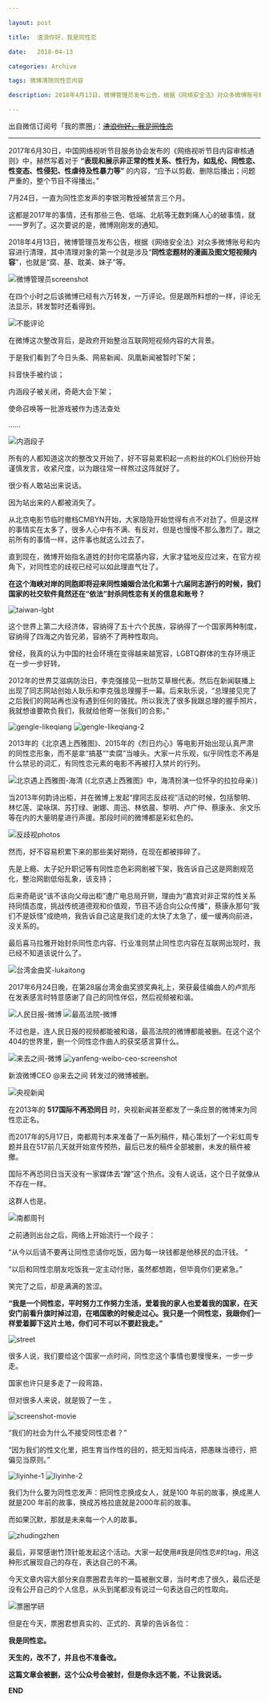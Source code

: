 ```yaml
---

layout: post

title:  渣浪你好，我是同性恋

date:   2018-04-13

categories: Archive

tags: 微博清除同性恋内容

description: 2018年4月13日，微博管理员发布公告，根据《网络安全法》对众多微博账号和内容进行清理，其中清理对象的第一个就是涉及“同性恋题材的漫画及图文短视频内容”，也就是“腐、基、耽美、妹子”等。

---
```


出自微信订阅号「我的票圈」：~~[渣浪你好，我是同性恋](http://mp.weixin.qq.com/s/xw7oq___VCggJx9ex8deNw)~~

---

2017年6月30日，中国网络视听节目服务协会发布的《网络视听节目内容审核通则》中，赫然写着对于 **“表现和展示非正常的性关系、性行为，如乱伦、同性恋、性变态、性侵犯、性虐待及性暴力等”** 的内容，“应予以剪截、删除后播出；问题严重的，整个节目不得播出。”

7月24日，一直为同性恋发声的李银河教授被禁言三个月。

这都是2017年的事情，还有那些三色、低端、北航等无数刺痛人心的破事情，就一一罗列了。这次要说的是，微博刚刚发的通知。

2018年4月13日，微博管理员发布公告，根据《网络安全法》对众多微博账号和内容进行清理，其中清理对象的第一个就是涉及“**同性恋题材的漫画及图文短视频内容**”，也就是“腐、基、耽美、妹子”等。

![微博管理员screenshot](https://i.imgur.com/zrBnjws.jpg)

在四个小时之后该微博已经有六万转发，一万评论。但是跟所料想的一样，评论无法显示，转发暂时还看得到。

![不能评论](https://i.imgur.com/Ol0tDwm.png)

在微博这次整改背后，是政府开始整治互联网短视频内容的大背景。

于是我们看到了今日头条、网易新闻、凤凰新闻被暂时下架；

抖音快手被约谈；

内涵段子被关闭，奇葩大会下架；

使命召唤等一批游戏被作为违法查处

......

![内涵段子](https://i.imgur.com/etFELYO.jpg)

所有的人都知道这次的整改又开始了，好不容易累积起一点粉丝的KOL们纷纷开始谨慎发言，收紧尺度，以为跟往常一样熬过这阵就好了。

很少有人敢站出来说话。

因为站出来的人都被消失了。

从北京电影节临时撤档CMBYN开始，大家隐隐开始觉得有点不对劲了。但是这样的事情实在太多了，很多人心中有不满、有反对，但是也慢慢不那么激烈了。跟之前所有的事情一样，这件事也就这么过去了。

直到现在，微博开始指名道姓的封你宅腐基内容，大家才猛地反应过来，在官方视角下，对同性恋的歧视已经可以如此理直气壮了。

**在这个海峡对岸的同胞即将迎来同性婚姻合法化和第十六届同志游行的时候，我们国家的社交软件竟然还在“依法”封杀同性恋有关的信息和账号？**

![taiwan-lgbt](https://i.imgur.com/LpHUUTQ.jpg)


这个世界上第二大经济体，容纳得了五十六个民族，容纳得了一个国家两种制度，容纳得了四海之内皆兄弟，容纳不了两种性取向。

曾经，我真的认为中国的社会环境在变得越来越宽容，LGBTQ群体的生存环境正在一步一步好转。

2012年的世界艾滋病防治日，李克强接见一批防艾草根代表。然后在新闻联播上出现了同志网站创始人耿乐和李克强总理握手一幕。后来耿乐说，“总理接见完了之后我们的网站再也没有遇到任何的骚扰。所以我洗了很多我跟总理的握手照片，我就想谁要欺负我们，我就给他寄一张我们的合影。”

![gengle-likeqiang](https://i.imgur.com/T8RrV5o.jpg)
![gengle-likeqiang-2](https://i.imgur.com/xoKuns3.jpg)

2013年的《北京遇上西雅图》、2015年的《烈日灼心》等电影开始出现认真严肃的同性恋形象，而不是拿“搞基”“卖腐”当噱头。大家一片乐观，似乎同性恋不再是什么禁忌的词汇，有同性恋元素的电影不再被打入禁片的行列。

![北京遇上西雅图-海清](https://i.imgur.com/Top5UhC.jpg)
(《北京遇上西雅图》中，海清扮演一位怀孕的拉拉母亲）)

当2013年何韵诗出柜，并在微博上发起“撑同志反歧视”活动的时候，包括黎明、林忆莲、梁咏琪、苏打绿、谢娜、周迅、林依晨、黎明、卢广仲、蔡康永、余文乐等在内的大量明星进行声援。那段时间的微博都是彩虹色的。

![反歧视photos](https://i.imgur.com/ZnHYIa6.jpg)

然而，好不容易积累下来的那些美好期待，在现在都被摔碎了。

先是上瘾、太子妃升职记等有同性恋色彩网剧被下架，我告诉自己这是网剧规范化，整治网剧低俗乱象，该支持；

后来奇葩说“该不该向父母出柜”遭广电总局开铡，理由为“嘉宾对非正常的性关系持同情态度，挑战传统道德观和价值观，节目不适合向公众传播”，蔡康永那句“我们不是妖怪”成绝响，我告诉自己这是我们走的太快了太急了，缓一缓再向前进，没关系的。

最后喜马拉雅开始封杀同性恋内容、行业准则禁止同性恋内容在互联网出现时，我已经不知道该说什么了。

![台湾金曲奖-lukaitong](https://i.imgur.com/ZpFT37X.jpg)

2017年6月24日晚，在第28届台湾金曲奖颁奖典礼上，荣获最佳编曲人的卢凯彤在发表感言时特意感谢了自己的同性伴侣，然后视频被和谐。

![人民日报-微博](https://i.imgur.com/eKhqUnH.jpg)
![最高法院-微博](https://i.imgur.com/XAv36nF.jpg)

不过也是，连人民日报的视频都能被和谐，最高法院的微博都能被删。在这个这个404的世界里，删一个同性恋作曲人的获奖感言算什么。

![来去之间-微博](https://i.imgur.com/vII7PKG.jpg)
![yanfeng-weibo-ceo-screenshot](https://i.imgur.com/SgBhm7v.jpg)

新浪微博CEO @来去之间 转发过的微博被删。

![央视新闻](https://i.imgur.com/IPzxPL0.jpg)

在2013年的 **517国际不再恐同日** 时，央视新闻甚至都发了一条应景的微博来为同性恋正名。

而2017年的5月17日，南都周刊本来准备了一系列稿件，精心策划了一个彩虹周专题并且在517前几天就开始宣传预热，最后已发的稿件全部被删，未发的稿件被撤。

国际不再恐同日当天没有一家媒体去“蹭”这个热点。没有人说话，这个日子就像从不存在一样。

这群人也是。

![南都周刊](https://i.imgur.com/Pe1Yung.jpg)

之前通则出台之后，网络上开始流行一个段子：

“从今以后请不要再让同性恋请你吃饭，因为每一块钱都是他移民的血汗钱。 ”

“以后和同性恋朋友吃饭我一定主动付账，虽然都想跑，但毕竟你们更紧急。”

笑完了之后，却是满满的苦涩。

**“我是一个同性恋，平时努力工作努力生活，爱着我的家人也爱着我的国家，在天安门前看升旗时掉过泪，在唱国歌的时候走过心。我只是一个同性恋，我跟你们一样爱着脚下这片土地，你们可不可以不要赶我走。”**

![street](https://i.imgur.com/xa0yaNj.jpg)

很多人说，我们要给这个国家一点时间，同性恋这个事情也要慢慢来，一步一步走。

国家也许只是多走了一段弯路，

但对很多人来说，就是毁了一生 。

![screenshot-movie](https://i.imgur.com/ymbWWGn.jpg)

“我们的社会为什么不接受同性恋者？”

“因为我们的性文化里，把生育当作性的目的，把无知当纯洁，把愚昧当德行，把偏见当原则。”

![liyinhe-1](https://i.imgur.com/CpE3wak.jpg)
![liyinhe-2](https://i.imgur.com/1rhT26k.jpg)

我们为什么要为同性恋发声：把同性恋换成女人，就是100 年前的故事，换成黑人 就是200 年前的故事，换成苏格拉底就是2000年前的故事。

而如果沉默，那就是未来每一个人的故事。

![zhudingzhen](https://i.imgur.com/KxNHXOM.jpg)

最后，非常感谢竹顶针能发起这个活动。大家一起使用#我是同性恋#的tag，用这种形式展现自己的存在，表达自己的不满。

今天文章内容大部分来自票圈君去年的一篇被删文章，当时考虑了很久，最后还是没有公开自己的个人信息，从头到尾都没有说过一句表达自己的性取向。

![票圈学研](https://i.imgur.com/naofWRK.jpg)

但是在今天，票圈君想真实的、正式的、真挚的告诉各位：

**我是同性恋。**

**天生的，改不了，并且也不准备改。**

**这篇文章会被删，这个公众号会被封，但是你永远不能，不让我说话。**

**END**
